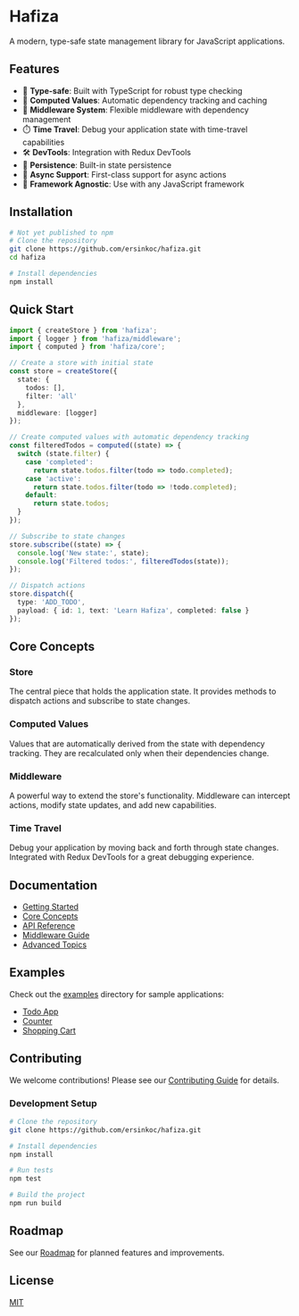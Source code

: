 # Hafiza

A modern, type-safe state management library for JavaScript applications.

## Features

- 🎯 **Type-safe**: Built with TypeScript for robust type checking
- 🔄 **Computed Values**: Automatic dependency tracking and caching
- 🔌 **Middleware System**: Flexible middleware with dependency management
- ⏱️ **Time Travel**: Debug your application state with time-travel capabilities
- 🛠️ **DevTools**: Integration with Redux DevTools
- 💾 **Persistence**: Built-in state persistence
- 🔄 **Async Support**: First-class support for async actions
- 🎨 **Framework Agnostic**: Use with any JavaScript framework

## Installation

```bash
# Not yet published to npm
# Clone the repository
git clone https://github.com/ersinkoc/hafiza.git
cd hafiza

# Install dependencies
npm install
```

## Quick Start

```typescript
import { createStore } from 'hafiza';
import { logger } from 'hafiza/middleware';
import { computed } from 'hafiza/core';

// Create a store with initial state
const store = createStore({
  state: {
    todos: [],
    filter: 'all'
  },
  middleware: [logger]
});

// Create computed values with automatic dependency tracking
const filteredTodos = computed((state) => {
  switch (state.filter) {
    case 'completed':
      return state.todos.filter(todo => todo.completed);
    case 'active':
      return state.todos.filter(todo => !todo.completed);
    default:
      return state.todos;
  }
});

// Subscribe to state changes
store.subscribe((state) => {
  console.log('New state:', state);
  console.log('Filtered todos:', filteredTodos(state));
});

// Dispatch actions
store.dispatch({
  type: 'ADD_TODO',
  payload: { id: 1, text: 'Learn Hafiza', completed: false }
});
```

## Core Concepts

### Store
The central piece that holds the application state. It provides methods to dispatch actions and subscribe to state changes.

### Computed Values
Values that are automatically derived from the state with dependency tracking. They are recalculated only when their dependencies change.

### Middleware
A powerful way to extend the store's functionality. Middleware can intercept actions, modify state updates, and add new capabilities.

### Time Travel
Debug your application by moving back and forth through state changes. Integrated with Redux DevTools for a great debugging experience.

## Documentation

- [Getting Started](docs/getting-started.md)
- [Core Concepts](docs/core-concepts.md)
- [API Reference](docs/api-reference.md)
- [Middleware Guide](docs/middleware-guide.md)
- [Advanced Topics](docs/advanced-topics.md)

## Examples

Check out the [examples](examples) directory for sample applications:

- [Todo App](examples/todo)
- [Counter](examples/counter)
- [Shopping Cart](examples/shopping-cart)

## Contributing

We welcome contributions! Please see our [Contributing Guide](CONTRIBUTING.md) for details.

### Development Setup

```bash
# Clone the repository
git clone https://github.com/ersinkoc/hafiza.git

# Install dependencies
npm install

# Run tests
npm test

# Build the project
npm run build
```

## Roadmap

See our [Roadmap](docs/roadmap.md) for planned features and improvements.

## License

[MIT](LICENSE) 